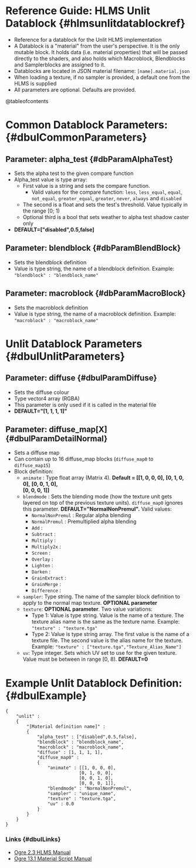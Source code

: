 
Reference Guide: HLMS Unlit Datablock {#hlmsunlitdatablockref}
=====================================

- Reference for a datablock for the Unlit HLMS implementation
- A Datablock is a "material" from the user's perspective. It is the only mutable block. It holds data (i.e. material properties) that will be passed directly to the shaders, and also holds which Macroblock, Blendblocks and Samplerblocks are assigned to it.
- Datablocks are located in JSON material filename: `[name].material.json`
- When loading a texture, if no sampler is provided, a default one from the HLMS is supplied
- All parameters are optional. Defaults are provided.

@tableofcontents

# Common Datablock Parameters: {#dbulCommonParameters}

## Parameter: alpha_test {#dbParamAlphaTest}
- Sets the alpha test to the given compare function
- Alpha_test value is type array:
    - First value is a string and sets the compare function.
        - Valid values for the compare function: `less`, `less_equal`, `equal`, `not_equal`, `greater_equal`, `greater`, `never`, `always` and `disabled`
    - The second is a float and sets the test's threshold. Value typically in the range [0; 1) 
    - Optional third is a bool that sets weather to alpha test shadow caster only
- **DEFAULT=["disabled",0.5,false]** 

## Parameter: blendblock {#dbParamBlendBlock}
- Sets the blendblock definition
- Value is type string, the name of a blendblock definition. Example: `"blendblock" : "blendblock_name"`

## Parameter: macroblock {#dbParamMacroBlock}
- Sets the macroblock definition
- Value is type string, the name of a macroblock definition. Example: `"macroblock" : "macroblock_name"`

# Unlit Datablock Parameters {#dbulUnlitParameters}

## Parameter: diffuse {#dbulParamDiffuse}
- Sets the diffuse colour
- Type vector4 array (RGBA)
- This parameter is only used if it is called in the material file
- **DEFAULT="[1, 1, 1, 1]"**

## Parameter: diffuse_map[X] {#dbulParamDetailNormal}
- Sets a diffuse map
- Can contain up to 16 diffuse_map blocks (`diffuse_map0` to `diffuse_map15`)
- Block definition:
    - `animate` : Type float array (Matrix 4). **Default = [[1, 0, 0, 0],**
                                                            **[0, 1, 0, 0],** 
                                                            **[0, 0, 1, 0],**  
                                                            **[0, 0, 0, 1]]**
    - `blendmode` : Sets the blending mode (how the texture unit gets layered on top of the previous texture units). `diffuse_map0` ignores this parameter. **DEFAULT="NormalNonPremul".** Valid values:
        - `NormalNonPremul` : Regular alpha blending
        - `NormalPremul` : Premultiplied alpha blending
        - `Add` : 
        - `Subtract` :
        - `Multiply` :
        - `Multiply2x` : 
        - `Screen` : 
        - `Overlay` : 
        - `Lighten` :
        - `Darken` :
        - `GrainExtract` :
        - `GrainMerge` :
        - `Difference` :
    - `sampler`: Type string. The name of the sampler block definition to apply to the normal map texture. **OPTIONAL parameter**
    - `texture`: **OPTIONAL parameter**. Two value variations:
        - Type 1: Value is type string. Value is the name of a texture. The texture alias name is the same as the texture name. Example: `"texture" : "texture.tga"`
        - Type 2: Value is type string array. The first value is the name of a texture file. The second value is the alias name for the texture. Example: `"texture" : ["texture.tga","Texture_Alias_Name"]`
    - `uv`: Type integer. Sets which UV set to use for the given texture. Value must be between in range [0, 8). **DEFAULT=0**

# Example Unlit Datablock Definition: {#dbulExample}
```
{ 
    "unlit" : 
    {
        "[Material definition name]" :
        {
            "alpha_test" : ["disabled",0.5,false],
            "blendblock" : "blendblock_name",
            "macroblock" : "macroblock_name",
            "diffuse" : [1, 1, 1, 1],
            "diffuse_map0" :
            {
                "animate" : [[1, 0, 0, 0],
                            [0, 1, 0, 0],
                            [0, 0, 1, 0],
                            [0, 0, 0, 1]],
                "blendmode" : "NormalNonPremul",
                "sampler" : "unique_name",
                "texture" : "texture.tga",
                "uv" : 0.0
            }
        }
    }
}
```

### Links {#dbulLinks}
- [Ogre 2.3 HLMS Manual](https://ogrecave.github.io/ogre-next/api/2.3/hlms.html)
- [Ogre 13.1 Material Script Manual](https://ogrecave.github.io/ogre/api/latest/_material-_scripts.html#SEC23)

